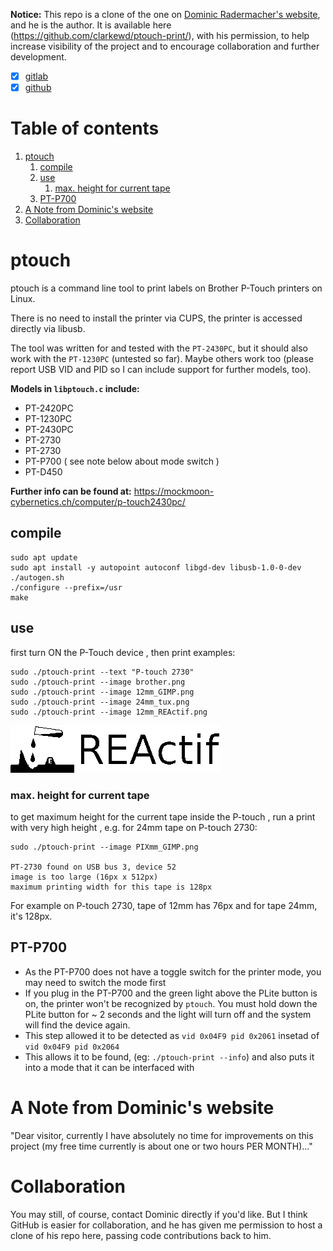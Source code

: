 **Notice:** This repo is a clone of the one on [Dominic Radermacher's website](https://mockmoon-cybernetics.ch/computer/p-touch2430pc/), and he is the author. It is available here (https://github.com/clarkewd/ptouch-print/), with his permission, to help increase visibility of the project and to encourage collaboration and further development.

- [x] [gitlab](https://gitlab.in2p3.fr/SebastienCOUDERT/ptouch-print)
- [x] [github](https://github.com/coupdair/ptouch-print)

<!--- begin@of@TOC --->
# Table of contents

1. [ptouch](#ptouch)
     1. [compile](#compile)
     1. [use](#use)
          1. [max. height for current tape](#max-height-for-current-tape)
     1. [PT-P700](#pt-p700)
1. [A Note from Dominic's website](#a-note-from-dominic's-website)
1. [Collaboration](#collaboration)
<!--- end@of@TOC --->

# ptouch

ptouch is a command line tool to print labels on Brother P-Touch
printers on Linux.

There is no need to install the printer via CUPS, the printer is accessed
directly via libusb.

The tool was written for and tested with the `PT-2430PC`, but it should also
work with the `PT-1230PC` (untested so far). Maybe others work too (please report USB VID and PID so I can include support for further models, too).

**Models in `libptouch.c` include:**

- PT-2420PC
- PT-1230PC
- PT-2430PC
- PT-2730
- PT-2730
- PT-P700 ( see note below about mode switch )
- PT-D450

**Further info can be found at:**
https://mockmoon-cybernetics.ch/computer/p-touch2430pc/

## compile

    sudo apt update
    sudo apt install -y autopoint autoconf libgd-dev libusb-1.0-0-dev
    ./autogen.sh
    ./configure --prefix=/usr
    make

## use

first turn ON the P-Touch device
, then print examples:

    sudo ./ptouch-print --text "P-touch 2730"
    sudo ./ptouch-print --image brother.png
    sudo ./ptouch-print --image 12mm_GIMP.png
    sudo ./ptouch-print --image 24mm_tux.png
    sudo ./ptouch-print --image 12mm_REActif.png

![current design](current.png)

### max. height for current tape

to get maximum height for the current tape inside the P-touch
, run a print with very high height
, e.g. for 24mm tape on P-touch 2730:

    sudo ./ptouch-print --image PIXmm_GIMP.png

    PT-2730 found on USB bus 3, device 52
    image is too large (16px x 512px)
    maximum printing width for this tape is 128px

For example on P-touch 2730,
tape of 12mm has 76px
and for tape 24mm, it's 128px.

## PT-P700

- As the PT-P700 does not have a toggle switch for the printer mode, you may need to switch the mode first
- If you plug in the PT-P700 and the green light above the PLite button is on, the printer won't be recognized by `ptouch`. You must hold down the PLite button for ~ 2 seconds and the light will turn off and the system will find the device again.
- This step allowed it to be detected as `vid 0x04F9 pid 0x2061` insetad of `vid 0x04F9 pid 0x2064`
- This allows it to be found, (eg: `./ptouch-print --info`) and also puts it into a mode that it can be interfaced with


# A Note from Dominic's website

"Dear visitor, currently I have absolutely no time for improvements on this project (my free time currently is about one or two hours PER MONTH)..."

# Collaboration

You may still, of course, contact Dominic directly if you'd like. But I think GitHub is easier for collaboration, and he has given me permission to host a clone of his repo here, passing code contributions back to him.

